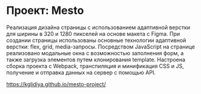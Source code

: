 # Проект: Mesto


Реализация дизайна страницы с использованием адаптивной верстки для ширины в 320 и 1280 пикселей на основе макета с Figma. При создании страницы использованы основные технологии адаптивной верстки: flex, grid, media-запросы.
Посредством JavaScript на странице реализовано модальные окна с возможностью заполнения форм, а также загрузка элементов путем клонирования template.
Настроена сборка проекта с Webpack, транспиляция и минификация CSS и JS, получение и отправка данных на сервер с помощью API.


https://kglidiya.github.io/mesto-project/
